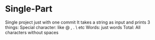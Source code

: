 # Single-Part
Single project just with one commit
It takes a string as input and prints 3 things:
Special character: like @ , . \ etc
Words: just words
Total: All characters without spaces
